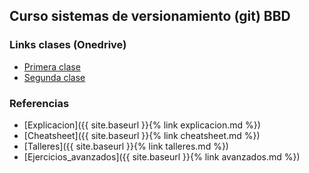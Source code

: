 ## Curso sistemas de versionamiento (git) BBD

### Links clases (Onedrive)

- [Primera clase](url.com)
- [Segunda clase](url2.com)


### Referencias

- [Explicacion]({{ site.baseurl }}{% link explicacion.md %})
- [Cheatsheet]({{ site.baseurl }}{% link cheatsheet.md %})
- [Talleres]({{ site.baseurl }}{% link talleres.md %})
- [Ejercicios_avanzados]({{ site.baseurl }}{% link avanzados.md %})



<!-- ```markdown
Syntax highlighted code block

# Header 1
## Header 2
### Header 3

- Bulleted
- List

1. Numbered
2. List

**Bold** and _Italic_ and `Code` text

[Link](url) and ![Image](src)
```

For more details see [GitHub Flavored Markdown](https://guides.github.com/features/mastering-markdown/).

### Jekyll Themes

Your Pages site will use the layout and styles from the Jekyll theme you have selected in your [repository settings](https://github.com/NumberPiOso/git-course-bbd/settings/pages). The name of this theme is saved in the Jekyll `_config.yml` configuration file.
 -->

